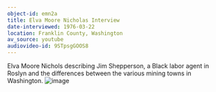 ```yaml
---
object-id: emn2a
title: Elva Moore Nicholas Interview   
date-interviewed: 1976-03-22
location: Franklin County, Washington
av_source: youtube
audiovideo-id: 9STpsgGOOS8
---
```


Elva Moore Nichols describing Jim Shepperson, a Black labor agent in Roslyn and the differences between the various mining towns in Washington. ![image](https://user-images.githubusercontent.com/85772373/166089564-7903cb90-8810-4457-afa0-c1e0e81b5ebb.png)
